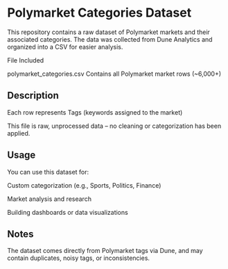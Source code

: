 #  Polymarket Categories Dataset

This repository contains a raw dataset of Polymarket markets and their associated categories.
The data was collected from Dune Analytics and organized into a CSV for easier analysis.

File Included

polymarket_categories.csv
Contains all Polymarket market rows (~6,000+)

## Description

Each row represents Tags (keywords assigned to the market)

This file is raw, unprocessed data – no cleaning or categorization has been applied.

## Usage

You can use this dataset for:

Custom categorization (e.g., Sports, Politics, Finance)

Market analysis and research

Building dashboards or data visualizations

## Notes

The dataset comes directly from Polymarket tags via Dune, and may contain duplicates, noisy tags, or inconsistencies.

